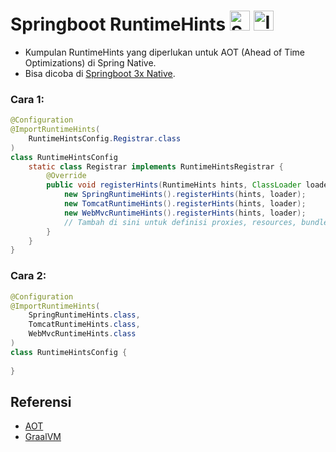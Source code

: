 # Springboot RuntimeHints <img height="32" src="https://avatars.githubusercontent.com/u/317776?s=48&v=4" alt="Spring"> <img height="32" src="https://raw.githubusercontent.com/ideahut-apps-team/ideahut-springboot-docs/main/docs/images/logo.png" alt="Ideahut">

- Kumpulan RuntimeHints yang diperlukan untuk AOT (Ahead of Time Optimizations) di Spring Native.
- Bisa dicoba di [Springboot 3x Native](https://github.com/thomson470/ideahut-springboot-3x-template-native).

### Cara 1:
``` java
@Configuration
@ImportRuntimeHints(
	RuntimeHintsConfig.Registrar.class
)
class RuntimeHintsConfig 
	static class Registrar implements RuntimeHintsRegistrar {
		@Override
		public void registerHints(RuntimeHints hints, ClassLoader loader) {
			new SpringRuntimeHints().registerHints(hints, loader);
			new TomcatRuntimeHints().registerHints(hints, loader);
			new WebMvcRuntimeHints().registerHints(hints, loader);
			// Tambah di sini untuk definisi proxies, resources, bundles, & reflections yang diperlukan aplikasi.
		}
	}
}
```

### Cara 2:
``` java
@Configuration
@ImportRuntimeHints(
	SpringRuntimeHints.class,
	TomcatRuntimeHints.class,
	WebMvcRuntimeHints.class
)
class RuntimeHintsConfig {
	
}
```

## Referensi
- [AOT](https://docs.spring.io/spring-framework/reference/core/aot.html)
- [GraalVM](https://docs.spring.io/spring-boot/docs/current/reference/html/native-image.html)


